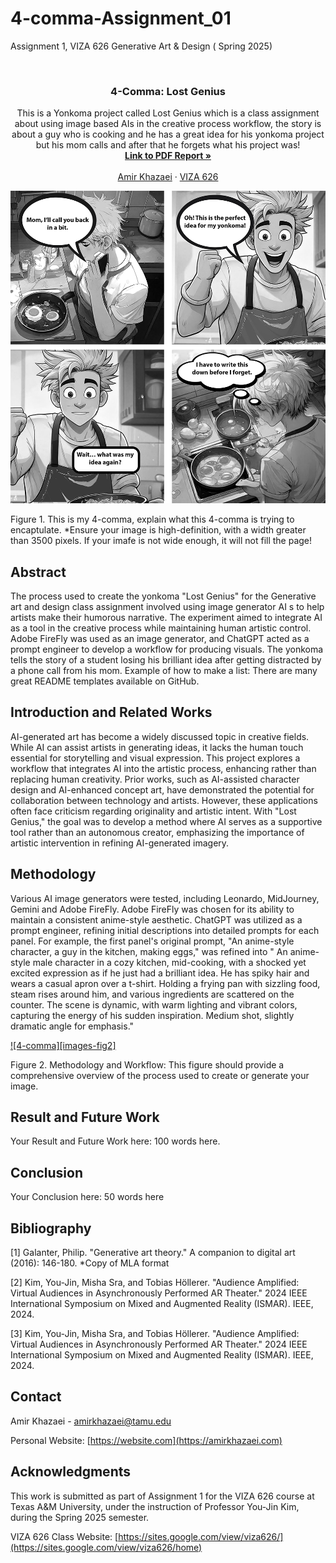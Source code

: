 # 4-comma-Assignment_01
Assignment 1, VIZA 626 Generative Art &amp; Design ( Spring 2025)


<!-- Improved compatibility of back to top link: See: https://github.com/othneildrew/Best-README-Template/pull/73 -->
<a id="readme-top"></a>

<!-- PROJECT SHIELDS -->
<!--
*** I'm using markdown "reference style" links for readability.
*** Reference links are enclosed in brackets [ ] instead of parentheses ( ).
*** See the bottom of this document for the declaration of the reference variables
*** for contributors-url, forks-url, etc. This is an optional, concise syntax you may use.
*** https://www.markdownguide.org/basic-syntax/#reference-style-links
-->




<!-- PROJECT LOGO -->
<br />
<div align="center">
  </a>

  <h3 align="center">4-Comma: Lost Genius</h3>

  <p align="center">
    This is a Yonkoma project called Lost Genius which is a class assignment about using image based AIs in the creative process workflow, the story is about a guy who is cooking and he has a great idea for his yonkoma project but his mom calls and after that he forgets what his project was!
    <br />
    <a href="https://github.com/Amirkhazaeii/4-comma-Assignments_011/blob/main/pdf.pdf"><strong>Link to PDF Report »</strong></a>
    <br />
    <br />
    <a href="https://website.com">Amir Khazaei</a>
    &middot;
    <a href="https://sites.google.com/view/viza626/home">VIZA 626</a>
  </p>
</div>

[![4-comma][images-fig1]](https://example.com)

Figure 1. This is my 4-comma, explain what this 4-comma is trying to encaptulate. *Ensure your image is high-definition, with a width greater than 3500 pixels. If your imafe is not wide enough, it will not fill the page!

<!-- Abstract -->
## Abstract
The process used to create the yonkoma "Lost Genius" for the Generative art and design class assignment  involved using image generator AI s to help artists make their humorous narrative. The experiment aimed to integrate AI as a tool in the creative process while maintaining human artistic control. Adobe FireFly was used as an image generator, and ChatGPT acted as a prompt engineer to develop a workflow for producing visuals. The yonkoma tells the story of a student losing his brilliant idea after getting distracted by a phone call from his mom.
Example of how to make a list:
There are many great README templates available on GitHub.


<!-- Introduction and Related Works -->
## Introduction and Related Works

AI-generated art has become a widely discussed topic in creative fields. While AI can assist artists in generating ideas, it lacks the human touch essential for storytelling and visual expression. This project explores a workflow that integrates AI into the artistic process, enhancing rather than replacing human creativity. Prior works, such as AI-assisted character design and AI-enhanced concept art, have demonstrated the potential for collaboration between technology and artists. However, these applications often face criticism regarding originality and artistic intent. With "Lost Genius," the goal was to develop a method where AI serves as a supportive tool rather than an autonomous creator, emphasizing the importance of artistic intervention in refining AI-generated imagery.


## Methodology

Various AI image generators were tested, including Leonardo, MidJourney, Gemini and Adobe FireFly. Adobe FireFly was chosen for its ability to maintain a consistent anime-style aesthetic. ChatGPT was utilized as a prompt engineer, refining initial descriptions into detailed prompts for each panel. For example, the first panel's original prompt, "An anime-style character, a guy in the kitchen, making eggs," was refined into " An anime-style male character in a cozy kitchen, mid-cooking, with a shocked yet excited expression as if he just had a brilliant idea. He has spiky hair and wears a casual apron over a t-shirt. Holding a frying pan with sizzling food, steam rises around him, and various ingredients are scattered on the counter. The scene is dynamic, with warm lighting and vibrant colors, capturing the energy of his sudden inspiration. Medium shot, slightly dramatic angle for emphasis."

[![4-comma][images-fig2]](https://example.com)

Figure 2. Methodology and Workflow: This figure should provide a comprehensive overview of the process used to create or generate your image.

## Result and Future Work
Your Result and Future Work here: 100 words here.

## Conclusion
Your Conclusion here: 50 words here

<!-- Bibliography -->
## Bibliography 
[1] Galanter, Philip. "Generative art theory." A companion to digital art (2016): 146-180. *Copy of MLA format

[2] Kim, You-Jin, Misha Sra, and Tobias Höllerer. "Audience Amplified: Virtual Audiences in Asynchronously Performed AR Theater." 2024 IEEE International Symposium on Mixed and Augmented Reality (ISMAR). IEEE, 2024.

[3] Kim, You-Jin, Misha Sra, and Tobias Höllerer. "Audience Amplified: Virtual Audiences in Asynchronously Performed AR Theater." 2024 IEEE International Symposium on Mixed and Augmented Reality (ISMAR). IEEE, 2024. 



<!-- CONTACT -->
## Contact

Amir Khazaei - amirkhazaei@tamu.edu

Personal Website: [https://website.com](https://amirkhazaei.com)




<!-- ACKNOWLEDGMENTS -->
## Acknowledgments

This work is submitted as part of Assignment 1 for the VIZA 626 course at Texas A&M University, under the instruction of Professor You-Jin Kim, during the Spring 2025 semester.

VIZA 626 Class Website: [https://sites.google.com/view/viza626/](https://sites.google.com/view/viza626/home)

<!-- MARKDOWN LINKS & IMAGES -->
<!-- https://www.markdownguide.org/basic-syntax/#reference-style-links -->
[contributors-shield]: https://img.shields.io/github/contributors/othneildrew/Best-README-Template.svg?style=for-the-badge
[contributors-url]: https://github.com/othneildrew/Best-README-Template/graphs/contributors
[forks-shield]: https://img.shields.io/github/forks/othneildrew/Best-README-Template.svg?style=for-the-badge
[forks-url]: https://github.com/othneildrew/Best-README-Template/network/members
[stars-shield]: https://img.shields.io/github/stars/othneildrew/Best-README-Template.svg?style=for-the-badge
[stars-url]: https://github.com/othneildrew/Best-README-Template/stargazers
[issues-shield]: https://img.shields.io/github/issues/othneildrew/Best-README-Template.svg?style=for-the-badge
[issues-url]: https://github.com/othneildrew/Best-README-Template/issues
[license-shield]: https://img.shields.io/github/license/othneildrew/Best-README-Template.svg?style=for-the-badge
[license-url]: https://github.com/othneildrew/Best-README-Template/blob/master/LICENSE.txt
[linkedin-shield]: https://img.shields.io/badge/-LinkedIn-black.svg?style=for-the-badge&logo=linkedin&colorB=555
[linkedin-url]: https://linkedin.com/in/othneildrew
[product-screenshot]: images/screenshot.png
[images-fig1]: images/Fig1.png
[images-fig3]: images/Fig2.png
[Next.js]: https://img.shields.io/badge/next.js-000000?style=for-the-badge&logo=nextdotjs&logoColor=white
[Next-url]: https://nextjs.org/
[React.js]: https://img.shields.io/badge/React-20232A?style=for-the-badge&logo=react&logoColor=61DAFB
[React-url]: https://reactjs.org/
[Vue.js]: https://img.shields.io/badge/Vue.js-35495E?style=for-the-badge&logo=vuedotjs&logoColor=4FC08D
[Vue-url]: https://vuejs.org/
[Angular.io]: https://img.shields.io/badge/Angular-DD0031?style=for-the-badge&logo=angular&logoColor=white
[Angular-url]: https://angular.io/
[Svelte.dev]: https://img.shields.io/badge/Svelte-4A4A55?style=for-the-badge&logo=svelte&logoColor=FF3E00
[Svelte-url]: https://svelte.dev/
[Laravel.com]: https://img.shields.io/badge/Laravel-FF2D20?style=for-the-badge&logo=laravel&logoColor=white
[Laravel-url]: https://laravel.com
[Bootstrap.com]: https://img.shields.io/badge/Bootstrap-563D7C?style=for-the-badge&logo=bootstrap&logoColor=white
[Bootstrap-url]: https://getbootstrap.com
[JQuery.com]: https://img.shields.io/badge/jQuery-0769AD?style=for-the-badge&logo=jquery&logoColor=white
[JQuery-url]: https://jquery.com 

